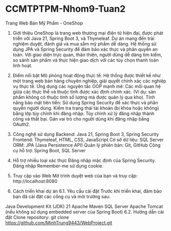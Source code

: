 # CCMTPTPM-Nhom9-Tuan2
Trang Web Bán Mỹ Phẩm - OneShop
1. Giới thiệu
OneShop là trang web thương mại điện tử hiện đại, được phát triển với Java 21, Spring Boot 3, và Thymeleaf. Dự án mang đến trải nghiệm duyệt, đánh giá và mua sắm mỹ phẩm dễ dàng.
Hệ thống sử dụng JPA và Spring Security để đảm bảo xác thực và phân quyền an toàn. Với giao diện trực quan, thân thiện, người dùng dễ dàng tìm kiếm, so sánh sản phẩm và thực hiện giao dịch với các tùy chọn thanh toán linh hoạt.

2. Điểm nổi bật
Mô phỏng hoạt động thực tế:
Hệ thống được thiết kế như một trang web bán hàng chuyên nghiệp, giải quyết chính xác các nghiệp vụ thực tế.
Ứng dụng các nguyên tắc OOP mạnh mẽ:
Các mối quan hệ giữa các thực thể và thuộc tính được xác định chính xác.
(Ví dụ: sản phẩm không có thuộc tính số lượng mà được quản lý qua kho).
Tính năng bảo mật tiên tiến:
Sử dụng Spring Security để xác thực và phân quyền người dùng.
Kiểm tra trạng thái tài khoản (bị khóa hoặc không) bằng lớp tùy chỉnh khi đăng nhập.
Tùy chỉnh xử lý đăng nhập thành công và thất bại.
Gán vai trò cho người dùng khi đăng nhập bằng OAuth2.
3. Công nghệ sử dụng
Backend: Java 21, Spring Boot 3, Spring Security
Frontend: Thymeleaf, HTML, CSS, JavaScript
Cơ sở dữ liệu: SQL Server
ORM: JPA (Java Persistence API)
Quản lý phiên bản: Git, GitHub
Công cụ hỗ trợ: Spring Boot, SQL Server
4. Hỗ trợ nhiều loại xác thực
Đăng nhập mặc định của Spring Security.
Đăng nhập Remember-me sử dụng cookie.
5. Truy cập vào Web
Mở trình duyệt web của bạn và truy cập:
http://localhost:8080
6. Cách triển khai dự án
6.1. Yêu cầu cài đặt
Trước khi triển khai, đảm bảo bạn đã cài đặt các công cụ và môi trường sau:

Java Development Kit (JDK) 21
Apache Maven
SQL Server
Apache Tomcat (nếu không sử dụng embedded server của Spring Boot)
6.2. Hướng dẫn cài đặt
Clone repository:
git clone https://github.com/MinhTrung9443/WebProject.git
